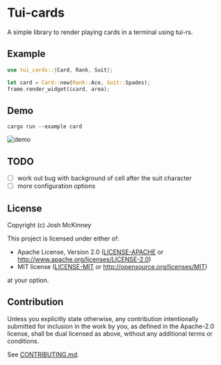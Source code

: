 # Tui-cards

<!-- cargo-rdme start -->

A simple library to render playing cards in a terminal using tui-rs.

## Example

```rust
use tui_cards::{Card, Rank, Suit};

let card = Card::new(Rank::Ace, Suit::Spades);
frame.render_widget(&card, area);
```

## Demo

```shell
cargo run --example card
```

![demo](https://github.com/user-attachments/assets/a415581b-1d04-4aaf-a7f5-8f3427f11756)

<!-- cargo-rdme end -->

## TODO

- [ ] work out bug with background of cell after the suit character
- [ ] more configuration options

## License

Copyright (c) Josh McKinney

This project is licensed under either of:

- Apache License, Version 2.0 ([LICENSE-APACHE] or <http://www.apache.org/licenses/LICENSE-2.0>)
- MIT license ([LICENSE-MIT] or <http://opensource.org/licenses/MIT>)

at your option.

[LICENSE-APACHE]: /LICENSE-APACHE
[LICENSE-MIT]: /LICENSE-MIT

## Contribution

Unless you explicitly state otherwise, any contribution intentionally submitted for inclusion in the
work by you, as defined in the Apache-2.0 license, shall be dual licensed as above, without any
additional terms or conditions.

See [CONTRIBUTING.md](/CONTRIBUTING.md).
